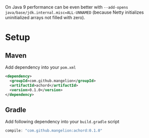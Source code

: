 On Java 9 performance can be even better with `--add-opens java/base/jdk.internal.misc=ALL-UNNAMED`
(because Netty initializes uninitialized arrays not filled with zero).


# Setup
## Maven

Add dependency into your `pom.xml`
```xml
<dependency>
  <groupId>com.github.mangelion</groupId>
  <artifactId>achord</artifactId>
  <version>0.1.0</version>
</dependency>
```

## Gradle

Add following dependency into your `build.gradle` script
```groovy
compile: "com.github.mangelion:achord:0.1.0"
```
